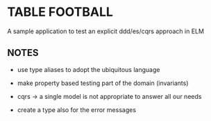# TABLE FOOTBALL

A sample application to test an explicit ddd/es/cqrs approach in ELM

## NOTES

- use type aliases to adopt the ubiquitous language
- make property based testing part of the domain (invariants)

- cqrs -> a single model is not appropriate to answer all our needs

- create a type also for the error messages
